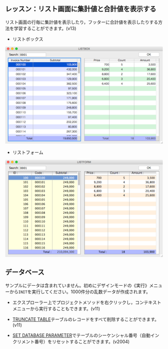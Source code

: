 レッスン：リスト画面に集計値と合計値を表示する
---

リスト画面の行毎に集計値を表示したり，フッターに合計値を表示したりする方法を学習することができます。(v13)

* リストボックス
 
![](https://github.com/4D-JP/tutorial-display-subtotal-in-list/blob/master/images/1.png)

* リストフォーム
 
![](https://github.com/4D-JP/tutorial-display-subtotal-in-list/blob/master/images/2.png)

データベース
---

サンプルにデータは含まれていません。初めにデザインモードの《実行》メニューから```INIT```を実行してください。1000件分の乱数データが作成されます。

* エクスプローラー上でプロジェクトメソッドを右クリックし，コンテキストメニューから実行することもできます。(v11)

* [TRUNCATE TABLE](http://doc.4d.com/4Dv14/4D/14.3/TRUNCATE-TABLE.301-1697352.en.html)テーブルのレコードをすべて削除することができます。(v11)

* [SET DATABASE PARAMETER](http://doc.4d.com/4Dv14/4D/14.3/SET-DATABASE-PARAMETER.301-1696621.ja.html)でテーブルのシーケンシャル番号（自動インクリメント番号）をリセットすることができます。(v2004)


